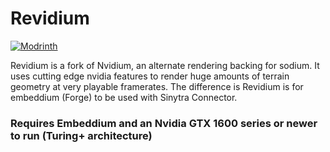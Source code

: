 # Revidium

[![Modrinth](https://img.shields.io/modrinth/dt/nvidium?logo=modrinth)](https://modrinth.com/mod/nvidium)

Revidium is a fork of Nvidium, an alternate rendering backing for sodium. It uses cutting edge nvidia features to render huge amounts of
terrain geometry at very playable framerates. The difference is Revidium is for embeddium (Forge) to be used with Sinytra Connector.

### Requires Embeddium and an Nvidia GTX 1600 series or newer to run (Turing+ architecture)
